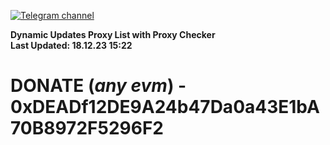 [![Telegram channel](https://img.shields.io/endpoint?url=https://runkit.io/damiankrawczyk/telegram-badge/branches/master?url=https://t.me/n4z4v0d)](https://t.me/n4z4v0d) 

**Dynamic Updates Proxy List with Proxy Checker**  
**Last Updated: 18.12.23 15:22**

# DONATE (_any evm_) - 0xDEADf12DE9A24b47Da0a43E1bA70B8972F5296F2
